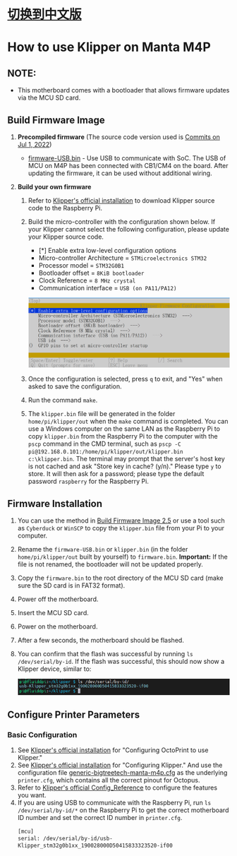 # [切换到中文版](./README_zh_cn.md)

# How to use Klipper on Manta M4P

## NOTE: 

- This motherboard comes with a bootloader that allows firmware updates via the MCU SD card.

## Build Firmware Image

1. **Precompiled firmware** (The source code version used is [Commits on Jul 1, 2022](https://github.com/Klipper3d/klipper/commit/1636a9759bc2d5f162312ac8bf5823e95e0ad053))
   - [firmware-USB.bin](./firmware-USB.bin) - Use USB to communicate with SoC. The USB of MCU on M4P has been connected with CB1/CM4 on the board. After updating the firmware, it can be used without additional wiring.

2. **Build your own firmware**
   1. Refer to [Klipper's official installation](https://www.klipper3d.org/Installation.html) to download Klipper source code to the Raspberry Pi.
   2. Build the micro-controller with the configuration shown below. If your Klipper cannot select the following configuration, please update your Klipper source code.
      - [*] Enable extra low-level configuration options
      - Micro-controller Architecture = `STMicroelectronics STM32`
      - Processor model = `STM32G0B1`
      - Bootloader offset = `8KiB bootloader`
      - Clock Reference = `8 MHz crystal`
      - Communication interface = `USB (on PA11/PA12)`

      ![Configuration Screenshot](Images/menuconfig.png)

   3. Once the configuration is selected, press `q` to exit, and "Yes" when asked to save the configuration.
   4. Run the command `make`.
   5. The `klipper.bin` file will be generated in the folder `home/pi/klipper/out` when the `make` command is completed. You can use a Windows computer on the same LAN as the Raspberry Pi to copy `klipper.bin` from the Raspberry Pi to the computer with the `pscp` command in the CMD terminal, such as `pscp -C pi@192.168.0.101:/home/pi/klipper/out/klipper.bin c:\klipper.bin`. The terminal may prompt that the server's host key is not cached and ask "Store key in cache? (y/n)." Please type `y` to store. It will then ask for a password; please type the default password `raspberry` for the Raspberry Pi.

## Firmware Installation

1. You can use the method in [Build Firmware Image 2.5](#build-firmware-image) or use a tool such as `Cyberduck` or `WinSCP` to copy the `klipper.bin` file from your Pi to your computer.
2. Rename the `firmware-USB.bin` or `klipper.bin` (in the folder `home/pi/klipper/out` built by yourself) to `firmware.bin`.
**Important:** If the file is not renamed, the bootloader will not be updated properly.
3. Copy the `firmware.bin` to the root directory of the MCU SD card (make sure the SD card is in FAT32 format).
4. Power off the motherboard.
5. Insert the MCU SD card.
6. Power on the motherboard.
7. After a few seconds, the motherboard should be flashed.
8. You can confirm that the flash was successful by running `ls /dev/serial/by-id`. If the flash was successful, this should now show a Klipper device, similar to:

   ![Device Screenshot](Images/stm32g0b1_id.png)
   
## Configure Printer Parameters
### Basic Configuration

1. See [Klipper's official installation](https://www.klipper3d.org/Installation.html) for "Configuring OctoPrint to use Klipper."
2. See [Klipper's official installation](https://www.klipper3d.org/Installation.html) for "Configuring Klipper." And use the configuration file [generic-bigtreetech-manta-m4p.cfg](./generic-bigtreetech-manta-m4p.cfg) as the underlying `printer.cfg`, which contains all the correct pinout for Octopus.
3. Refer to [Klipper's official Config_Reference](https://www.klipper3d.org/Config_Reference.html) to configure the features you want.
4. If you are using USB to communicate with the Raspberry Pi, run `ls /dev/serial/by-id/*` on the Raspberry Pi to get the correct motherboard ID number and set the correct ID number in `printer.cfg`.
    ```
    [mcu]
    serial: /dev/serial/by-id/usb-Klipper_stm32g0b1xx_190028000D50415833323520-if00
    ```
